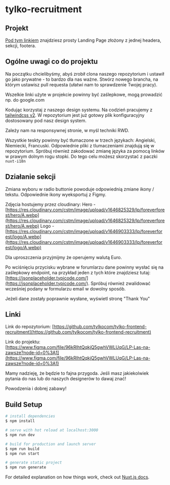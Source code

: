 # tylko-recruitment

## Projekt

[Pod tym linkiem](https://www.figma.com/file/96kRlhtQqkjQ5gwhVWLUqG/LP-Las-na-zawsze?node-id=0%3A1) znajdziesz prosty Landing Page złożony z jednej headera, sekcji, footera.

## Ogólne uwagi co do projektu

Na początku chcielibyśmy, abyś zrobił clona naszego repozytorium i ustawił go jako prywatne - to bardzo dla nas ważne. Stwórz nowego brancha, na którym ustawisz pull requesta (ułatwi nam to sprawdzenie Twojej pracy).

Wszelkie linki użyte w projekcie powinny być zaślepkowe, mogą prowadzić np. do google.com

Kodując korzystaj z naszego design systemu. Na codzień pracujemy z [tailwindcss v2](https://v2.tailwindcss.com/). W repozytorium jest już gotowy plik konfiguracyjny dostosowany pod nasz design system.

Zależy nam na responsywnej stronie, w myśl techniki RWD.

Wszystkie teskty powinny być tłumaczone w trzech językach: Angielski, Niemiecki, Francuski. Odpowiednie pliki z tlumaczeniami znajdują się w repozytorium. Spróbuj również zakodować zmianę języka za pomocą linków w prawym dolnym rogu stopki. Do tego celu możesz skorzystać z paczki `nuxt-i18n`

## Działanie sekcji

Zmiana wyboru w radio buttonie powoduje odpowiednią zmiane ikony / tekstu.
Odpowiednie ikony wyeksportuj z Figmy.

Zdjęcia hostujemy przez cloudinary:
Hero - [https://res.cloudinary.com/cstm/image/upload/v1646825329/lp/foreverforest/hero/A.webp](https://res.cloudinary.com/cstm/image/upload/v1646825329/lp/foreverforest/hero/A.webp)
Logo - [https://res.cloudinary.com/cstm/image/upload/v1646903333/lp/foreverforest/logo/A.webp](https://res.cloudinary.com/cstm/image/upload/v1646903333/lp/foreverforest/logo/A.webp)

Dla uproszczenia przyjmijmy że operujemy walutą Euro.

Po wciśnięciu przycisku wybrane w forumlarzu dane powinny wysłać się na zaślepkowy endpoint, na przykład jeden z tych które znajdziesz tutaj: [https://jsonplaceholder.typicode.com/](https://jsonplaceholder.typicode.com/). Spróbuj również zwalidować wcześniej podany w formularzu email w dowolny sposób.

Jeżeli dane zostały poprawnie wysłane, wyświetl stronę "Thank You"

## Linki

Link do repozytorium: 
[https://github.com/tylkocom/tylko-frontend-recruitment](https://github.com/tylkocom/tylko-frontend-recruitment)

Link do projektu: 
[https://www.figma.com/file/96kRlhtQqkjQ5gwhVWLUqG/LP-Las-na-zawsze?node-id=0%3A1](https://www.figma.com/file/96kRlhtQqkjQ5gwhVWLUqG/LP-Las-na-zawsze?node-id=0%3A1)

Mamy nadzieję, że będzie to fajna przygoda. Jeśli masz jakiekolwiek pytania do nas lub do naszych designerów to dawaj znać!


Powodzenia i dobrej zabawy!


## Build Setup

```bash
# install dependencies
$ npm install

# serve with hot reload at localhost:3000
$ npm run dev

# build for production and launch server
$ npm run build
$ npm run start

# generate static project
$ npm run generate
```

For detailed explanation on how things work, check out [Nuxt.js docs](https://nuxtjs.org).